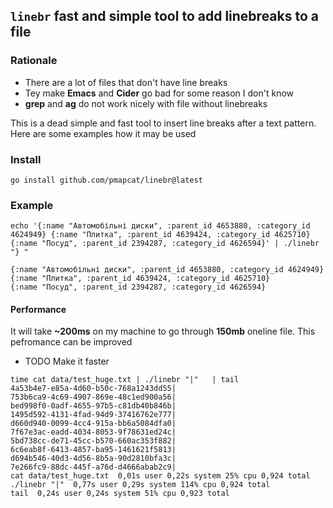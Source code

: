 ## `linebr` fast and simple tool to add linebreaks to a file

### Rationale

* There are a lot of files that don't have line breaks
* Tey make __Emacs__ and __Cider__ go bad for some reason I don't know
* __grep__ and __ag__ do not work nicely with file without linebreaks 

This is a dead simple and fast tool to insert line breaks after a text pattern. 
Here are some examples how it may be used

### Install 

`go install github.com/pmapcat/linebr@latest`


### Example 

```
echo '{:name "Автомобільні диски", :parent_id 4653880, :category_id 4624949} {:name "Плитка", :parent_id 4639424, :category_id 4625710} {:name "Посуд", :parent_id 2394287, :category_id 4626594}' | ./linebr "} " 

{:name "Автомобільні диски", :parent_id 4653880, :category_id 4624949} 
{:name "Плитка", :parent_id 4639424, :category_id 4625710} 
{:name "Посуд", :parent_id 2394287, :category_id 4626594}
```

#### Performance 

It will take __~200ms__ on my machine to go through __150mb__ oneline file.
This pefromance can be improved

* TODO Make it faster

```
time cat data/test_huge.txt | ./linebr "|"   | tail
4a53b4e7-e85a-4d60-b50c-768a1243dd55|
753b6ca9-4c69-4907-869e-48c1ed900a56|
bed998f0-0adf-4655-97b5-c81db40b846b|
1495d592-4131-4fad-94d9-37416762e777|
d660d940-0099-4cc4-915a-bb6a5084dfa0|
7f67e3ac-eadd-4034-8053-9f78631ed24c|
5bd738cc-de71-45cc-b570-660ac353f882|
6c6eab8f-6413-4857-ba95-1461621f5813|
d694b546-40d3-4d56-8b5a-90d2810bfa3c|
7e266fc9-88dc-445f-a76d-d4666abab2c9|
cat data/test_huge.txt  0,01s user 0,22s system 25% cpu 0,924 total
./linebr "|"  0,77s user 0,29s system 114% cpu 0,924 total
tail  0,24s user 0,24s system 51% cpu 0,923 total
```



